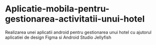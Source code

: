 # Aplicatie-mobila-pentru-gestionarea-activitatii-unui-hotel
Realizarea unei aplicatii android pentru gestionarea unui hotel cu ajutorul aplicatiei de design Figma si Android Studio Jellyfish

